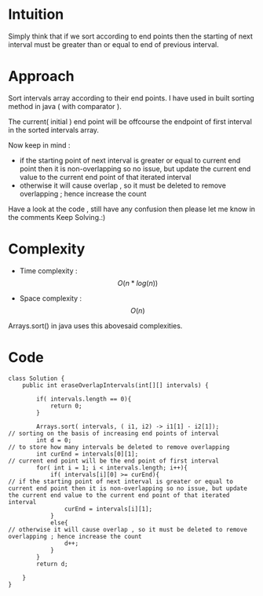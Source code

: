 # Intuition
<!-- Describe your first thoughts on how to solve this problem. -->
Simply think that if we sort according to end points then the starting of next interval must be greater than or equal to end of previous interval. 

# Approach
<!-- Describe your approach to solving the problem. -->
Sort intervals array according to their end points. I have used in built sorting method in java ( with comparator ).

The current( initial ) end point will be offcourse the endpoint of first interval in the sorted intervals array.

Now keep in mind :
- if the starting point of next interval is greater or equal to current end point then it is non-overlapping so no issue, but update the current end value to the current end point of that iterated interval
- otherwise it will cause overlap , so it must be deleted to remove overlapping ; hence increase the count


Have a look at the code , still have any confusion then please let me know in the comments
Keep Solving.:)

# Complexity
- Time complexity :  $$O(n* log(n) )$$
<!-- Add your time complexity here, e.g. $$O(n)$$ -->

- Space complexity : $$O(n )$$
<!-- Add your space complexity here, e.g. $$O(n)$$ -->
Arrays.sort() in java uses this abovesaid complexities.
# Code
```
class Solution {
    public int eraseOverlapIntervals(int[][] intervals) {

        if( intervals.length == 0){
            return 0;
        }

        Arrays.sort( intervals, ( i1, i2) -> i1[1] - i2[1]);           // sorting on the basis of increasing end points of interval
        int d = 0;                                                    // to store how many intervals be deleted to remove overlapping
        int curEnd = intervals[0][1];                                 // current end point will be the end point of first interval
        for( int i = 1; i < intervals.length; i++){
            if( intervals[i][0] >= curEnd){                          // if the starting point of next interval is greater or equal to current end point then it is non-overlapping so no issue, but update the current end value to the current end point of that iterated interval
                curEnd = intervals[i][1];
            }
            else{                                                    // otherwise it will cause overlap , so it must be deleted to remove overlapping ; hence increase the count
                d++;
            }
        }
        return d;
        
    }
}
```